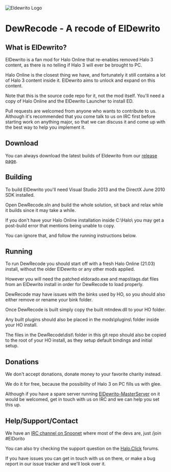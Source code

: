 ![Eldewrito Logo](https://halo.click/H4STD8)
# DewRecode - A recode of ElDewrito

## What is ElDewrito?
ElDewrito is a fan mod for Halo Online that re-enables removed Halo 3 content, as there is no telling if Halo 3 will ever be brought to PC.

Halo Online is the closest thing we have, and fortunately it still contains a lot of Halo 3 content inside it. ElDewrito aims to unlock and expand on this content.

Note that this is the source code repo for it, not the mod itself. You'll need a copy of Halo Online and the ElDewrito Launcher to install ED.

Pull requests are welcomed from anyone who wants to contribute to us.  
Although it's recommended that you come talk to us on IRC first before starting work on anything major, so that we can discuss it and come up with the best way to help you implement it.

## Download
You can always download the latest builds of Eldewrito from our [release page](https://dewrito.halo.click/).

## Building
To build ElDewrito you'll need Visual Studio 2013 and the DirectX June 2010 SDK installed.

Open DewRecode.sln and build the whole solution, sit back and relax while it builds since it may take a while.

If you don't have your Halo Online installation inside C:\Halo\ you may get a post-build error that mentions being unable to copy.

You can ignore that, and follow the running instructions below.

## Running
To run DewRecode you should start off with a fresh Halo Online (21.03) install, without the older ElDewrito or any other mods applied.

However you will need the patched eldorado.exe and maps\tags.dat files from an ElDewrito install in order for DewRecode to load properly.

DewRecode may have issues with the binks used by HO, so you should also either remove or rename your bink folder.

Once DewRecode is built simply copy the built mtndew.dll to your HO folder.

Any built plugins should also be placed in the mods\plugins\ folder inside your HO install.

The files in the DewRecode\dist\ folder in this git repo should also be copied to the root of your HO install, as they setup default bindings and initial setup.

## Donations
We don't accept donations, donate money to your favorite charity instead.

We do it for free, because the possibility of Halo 3 on PC fills us with glee.

Although if you have a spare server running [ElDewrito-MasterServer](https://github.com/ElDewrito/ElDewrito-MasterServer) on it would be welcomed, get in touch with us on IRC and we can help you set this up.

## Help/Support/Contact
We have an [IRC channel on Snoonet](https://irc.lc/snoonet/eldorito/) where most of the devs are, just /join #ElDorito

You can also try checking the support question on the [Halo.Click](https://forum.halo.click/index.php?/forum/17-help-support/) forums. 

If you have issues you can get in touch with us on there, or make a bug report in our issue tracker and we'll look over it.